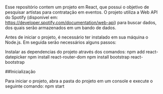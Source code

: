 Esse repositório contem um projeto em React, que possui o objetivo de pesquisar artistas para contratação em eventos. O projeto utiliza a Web API do Spotify (disponível em: https://developer.spotify.com/documentation/web-api) para buscar dados, dos quais serão armazenados em um bando de dados.

Antes de iniciar o projeto, é necessário ter instalado em sua máquina o Node.js. Em seguida serão necessários alguns passos:

Instalar as dependencias do projeto através dos comandos:
npm add react-datepicker
npm install react-router-dom
npm install bootstrap react-bootstrap

##Inicialização

Para iniciar o projeto, abra a pasta do projeto em um console e execute o seguinte comando:
npm start
